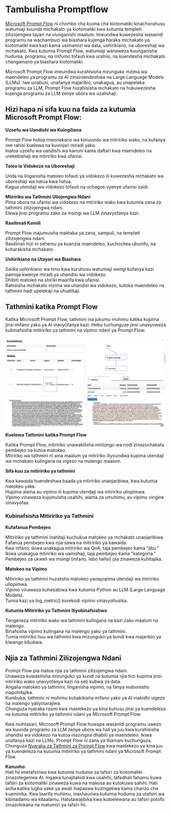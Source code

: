 # **Tambulisha Promptflow**

[Microsoft Prompt Flow](https://microsoft.github.io/promptflow/index.html?WT.mc_id=aiml-138114-kinfeylo) ni chombo cha kuona cha kiotomatiki kinachoruhusu watumiaji kuunda michakato ya kiotomatiki kwa kutumia templeti zilizojengwa tayari na viunganishi maalum. Imeundwa kuwezesha wasanidi programu na wachambuzi wa biashara kujenga haraka michakato ya kiotomatiki kwa kazi kama usimamizi wa data, ushirikiano, na uboreshaji wa mchakato. Kwa kutumia Prompt Flow, watumiaji wanaweza kuunganisha huduma, programu, na mifumo tofauti kwa urahisi, na kuendesha michakato changamano ya biashara kiotomatiki.

Microsoft Prompt Flow imeundwa kurahisisha mzunguko mzima wa maendeleo ya programu za AI zinazoendeshwa na Large Language Models (LLMs). Iwe unabuni, unafanya majaribio, unakagua, au unapeleka programu za LLM, Prompt Flow hurahisisha mchakato na hukuwezesha kujenga programu za LLM zenye ubora wa uzalishaji.

## Hizi hapa ni sifa kuu na faida za kutumia Microsoft Prompt Flow:

**Uzoefu wa Uandishi wa Kuingiliana**

Prompt Flow hutoa mwonekano wa kimuundo wa mtiririko wako, na kufanya iwe rahisi kuelewa na kuvinjari miradi yako.  
Inatoa uzoefu wa uandishi wa kanuni kama daftari kwa maendeleo na urekebishaji wa mtiririko kwa ufanisi.

**Toleo la Vidokezo na Uboreshaji**

Unda na linganisha matoleo tofauti ya vidokezo ili kuwezesha mchakato wa uboreshaji wa hatua kwa hatua.  
Kagua utendaji wa vidokezo tofauti na uchague vyenye ufanisi zaidi.

**Mtiririko wa Tathmini Uliojengwa Ndani**  
Pima ubora na ufanisi wa vidokezo na mtiririko wako kwa kutumia zana za tathmini zilizojengwa ndani.  
Elewa jinsi programu zako za msingi wa LLM zinavyofanya kazi.

**Rasilimali Kamili**

Prompt Flow inajumuisha maktaba ya zana, sampuli, na templeti zilizojengwa ndani.  
Rasilimali hizi ni sehemu ya kuanzia maendeleo, kuchochea ubunifu, na kuharakisha mchakato.

**Ushirikiano na Utayari wa Biashara**

Saidia ushirikiano wa timu kwa kuruhusu watumiaji wengi kufanya kazi pamoja kwenye miradi ya uhandisi wa vidokezo.  
Dhibiti matoleo na shiriki maarifa kwa ufanisi.  
Rahisisha mchakato mzima wa uhandisi wa vidokezo, kutoka maendeleo na tathmini hadi upelekaji na ufuatiliaji.

## Tathmini katika Prompt Flow  

Katika Microsoft Prompt Flow, tathmini ina jukumu muhimu katika kupima jinsi mifano yako ya AI inavyofanya kazi. Hebu tuchunguze jinsi unavyoweza kubinafsisha mitiririko ya tathmini na vipimo ndani ya Prompt Flow:

![PFVizualise](../../../../../translated_images/pfvisualize.93c453890f4088830217fa7308b1a589058ed499bbfff160c85676066b5cbf2d.sw.png)

**Kuelewa Tathmini katika Prompt Flow**

Katika Prompt Flow, mtiririko unawakilisha mlolongo wa nodi zinazochakata pembejeo na kutoa matokeo.  
Mtiririko wa tathmini ni aina maalum ya mtiririko iliyoundwa kupima utendaji wa mchakato kulingana na vigezo na malengo maalum.

**Sifa kuu za mitiririko ya tathmini**

Kwa kawaida huendeshwa baada ya mtiririko unaojaribiwa, kwa kutumia matokeo yake.  
Hupima alama au vipimo ili kupima utendaji wa mtiririko uliopimwa.  
Vipimo vinaweza kujumuisha usahihi, alama za umuhimu, au vipimo vingine vinavyofaa.

### Kubinafsisha Mitiririko ya Tathmini

**Kufafanua Pembejeo**

Mitiririko ya tathmini inahitaji kuchukua matokeo ya mchakato unaojaribiwa.  
Fafanua pembejeo kwa njia sawa na mitiririko ya kawaida.  
Kwa mfano, ikiwa unakagua mtiririko wa QnA, taja pembejeo kama "jibu."  
Ikiwa unakagua mtiririko wa uainishaji, taja pembejeo kama "kategoria."  
Pembejeo za ukweli wa msingi (mfano, lebo halisi) pia zinaweza kuhitajika.

**Matokeo na Vipimo**

Mitiririko ya tathmini huzalisha matokeo yanayopima utendaji wa mtiririko uliopimwa.  
Vipimo vinaweza kuhesabiwa kwa kutumia Python au LLM (Large Language Models).  
Tumia kazi ya log_metric() kurekodi vipimo vinavyohusika.

**Kutumia Mitiririko ya Tathmini Iliyobinafsishwa**

Tengeneza mtiririko wako wa tathmini kulingana na kazi zako maalum na malengo.  
Binafsisha vipimo kulingana na malengo yako ya tathmini.  
Tumia mtiririko huu wa tathmini kwa mizunguko ya kundi kwa majaribio ya kiwango kikubwa.

## Njia za Tathmini Zilizojengwa Ndani  

Prompt Flow pia inatoa njia za tathmini zilizojengwa ndani.  
Unaweza kuwasilisha mizunguko ya kundi na kutumia njia hizi kupima jinsi mtiririko wako unavyofanya kazi na seti kubwa za data.  
Angalia matokeo ya tathmini, linganisha vipimo, na fanya maboresho inapohitajika.  
Kumbuka, tathmini ni muhimu kuhakikisha mifano yako ya AI inakidhi vigezo na malengo yaliyotarajiwa.  
Chunguza nyaraka rasmi kwa maelekezo ya kina kuhusu jinsi ya kuendeleza na kutumia mitiririko ya tathmini ndani ya Microsoft Prompt Flow.

Kwa muhtasari, Microsoft Prompt Flow huwapa wasanidi programu uwezo wa kuunda programu za LLM zenye ubora wa hali ya juu kwa kurahisisha uhandisi wa vidokezo na kutoa mazingira dhabiti ya maendeleo. Ikiwa unafanya kazi na LLMs, Prompt Flow ni zana ya thamani kuchunguza. Chunguza [Nyaraka za Tathmini za Prompt Flow](https://learn.microsoft.com/azure/machine-learning/prompt-flow/how-to-develop-an-evaluation-flow?view=azureml-api-2?WT.mc_id=aiml-138114-kinfeylo) kwa maelekezo ya kina juu ya kuendeleza na kutumia mitiririko ya tathmini ndani ya Microsoft Prompt Flow.

**Kanusho**:  
Hati hii imetafsiriwa kwa kutumia huduma za tafsiri za kiotomatiki zinazotegemea AI. Ingawa tunajitahidi kwa usahihi, tafadhali fahamu kuwa tafsiri za kiotomatiki zinaweza kuwa na makosa au kutokuwa sahihi. Hati asilia katika lugha yake ya awali inapaswa kuzingatiwa kama chanzo cha kuaminika. Kwa taarifa muhimu, inashauriwa kutumia huduma za utafsiri wa kibinadamu wa kitaalamu. Hatutawajibika kwa kutoelewana au tafsiri potofu zinazotokana na matumizi ya tafsiri hii.